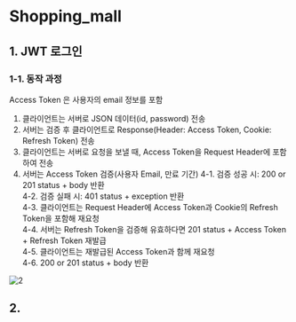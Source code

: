 # Shopping_mall

## 1. JWT 로그인

### 1-1. 동작 과정

  Access Token 은 사용자의 email 정보를 포함
 
  1. 클라이언트는 서버로 JSON 데이터(id, password) 전송
  2. 서버는 검증 후 클라이언트로 Response(Header: Access Token, Cookie: Refresh Token) 전송
  3. 클라이언트는 서버로 요청을 보낼 때, Access Token을 Request Header에 포함하여 전송
  4. 서버는 Access Token 검증(사용자 Email, 만료 기간)
    4-1. 검증 성공 시: 200 or 201 status + body 반환 <br>
    4-2. 검증 실패 시: 401 status + exception 반환  <br>
    4-3. 클라이언트는 Request Header에 Access Token과 Cookie의 Refresh Token을 포함해 재요청 <br>
    4-4. 서버는 Refresh Token을 검증해 유효하다면 201 status + Access Token + Refresh Token 재발급 <br>
    4-5. 클라이언트는 재발급된 Access Token과 함께 재요청 <br>
    4-6. 200 or 201 status + body 반환 <br>
  
 ![2](https://github.com/SudalKing/Shopping_mall/assets/87001865/0729b4dc-dd06-469e-876e-63d2621eb025) <br>


## 2. 
